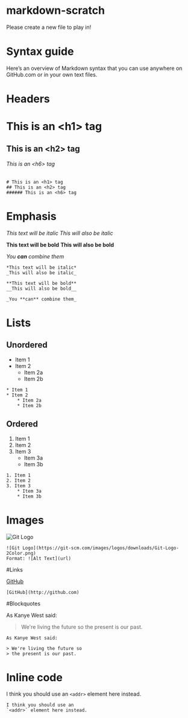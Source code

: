 # markdown-scratch

Please create a new file to play in!

# Syntax guide

Here’s an overview of Markdown syntax that you can use anywhere on GitHub.com or in your own text files.

# Headers

# This is an \<h1\> tag
## This is an \<h2\> tag
###### This is an \<h6\> tag

    # This is an <h1> tag
    ## This is an <h2> tag
    ###### This is an <h6> tag

# Emphasis

*This text will be italic*
_This will also be italic_

**This text will be bold**
__This will also be bold__

_You **can** combine them_

    *This text will be italic*
    _This will also be italic_
    
    **This text will be bold**
    __This will also be bold__
    
    _You **can** combine them_

# Lists

## Unordered

* Item 1
* Item 2
    * Item 2a
    * Item 2b

```
* Item 1
* Item 2
    * Item 2a
    * Item 2b
```

## Ordered

1. Item 1
2. Item 2
3. Item 3
    * Item 3a
    * Item 3b

```
1. Item 1
2. Item 2
3. Item 3
    * Item 3a
    * Item 3b
```

# Images

![Git Logo](https://git-scm.com/images/logos/downloads/Git-Logo-2Color.png)

    ![Git Logo](https://git-scm.com/images/logos/downloads/Git-Logo-2Color.png)
    Format: ![Alt Text](url)

#Links

[GitHub](http://github.com)

    [GitHub](http://github.com)

#Blockquotes

As Kanye West said:

> We're living the future so
> the present is our past.

    As Kanye West said:
    
    > We're living the future so
    > the present is our past.

# Inline code

I think you should use an
`<addr>` element here instead.

    I think you should use an
    `<addr>` element here instead.
